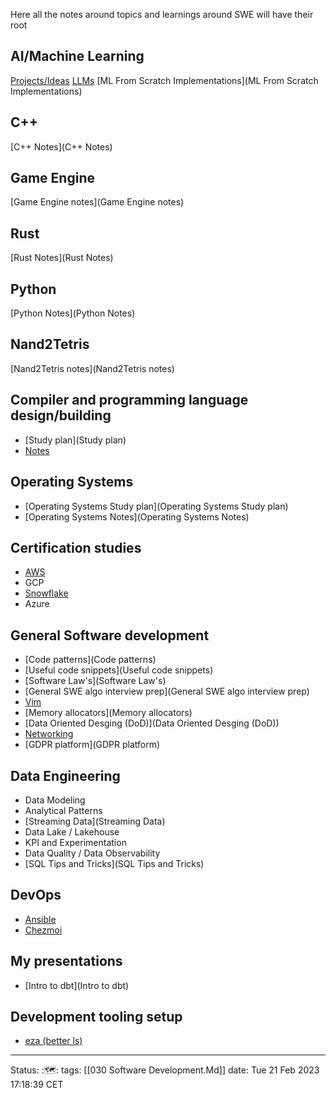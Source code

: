 Here all the notes around topics and learnings around SWE will have their root

## AI/Machine Learning
[Projects/Ideas](Projects/Ideas)
[LLMs](LLMs)
[ML From Scratch Implementations](ML From Scratch Implementations)

## C++
[C++ Notes](C++ Notes)

## Game Engine
[Game Engine notes](Game Engine notes)

## Rust
[Rust Notes](Rust Notes)

## Python
[Python Notes](Python Notes)

## Nand2Tetris
[Nand2Tetris notes](Nand2Tetris notes)

## Compiler and programming language design/building
- [Study plan](Study plan)
- [Notes](Notes)

## Operating Systems
- [Operating Systems Study plan](Operating Systems Study plan)
- [Operating Systems Notes](Operating Systems Notes)

## Certification studies
- [AWS](AWS)
- GCP
- [Snowflake](Snowflake)
- Azure

## General Software development 
- [Code patterns](Code patterns)
- [Useful code snippets](Useful code snippets)
- [Software Law's](Software Law's)
- [General SWE algo interview prep](General SWE algo interview prep)
- [Vim](Vim)
- [Memory allocators](Memory allocators)
- [Data Oriented Desging (DoD)](Data Oriented Desging (DoD))
- [Networking](Networking)
- [GDPR platform](GDPR platform)


## Data Engineering
- Data Modeling
- Analytical Patterns
- [Streaming Data](Streaming Data)
- Data Lake / Lakehouse
- KPI and Experimentation
- Data Quality / Data Observability
- [SQL Tips and Tricks](SQL Tips and Tricks)

## DevOps
- [Ansible](Ansible)
- [Chezmoi](Chezmoi)

## My presentations
- [Intro to dbt](Intro to dbt)

## Development tooling setup
- [eza (better ls)](eza (better ls))
---
Status: :🗺️:
tags: [[030 Software Development.Md]]
date: Tue 21 Feb 2023 17:18:39 CET
